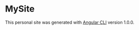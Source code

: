 # MySite

This personal site was generated with [Angular CLI](https://github.com/angular/angular-cli) version 1.0.0.